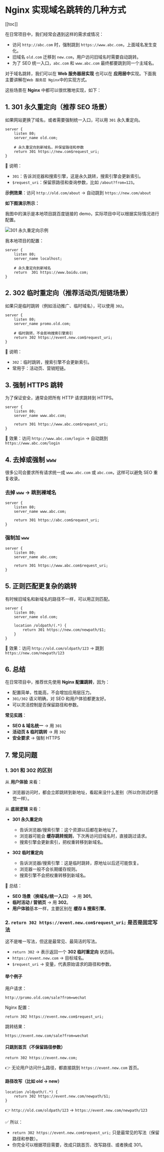# Nginx 实现域名跳转的几种方式

[[toc]]

在日常项目中，我们经常会遇到这样的需求或情况：

- 访问 `http://abc.com` 时，强制跳到 `https://www.abc.com`，上面域名发生变化。
- 旧域名 `old.com` 迁移到 `new.com`，用户访问旧域名时需要自动跳转。
- 为了 SEO 统一入口，`abc.com` 和 `www.abc.com` 最终都要跳到同一个主域名。

对于域名跳转，我们可以在 **Web 服务器层实现** 也可以在 **应用层中**实现。下面我主要讲解在`Web 服务层 Nginx`中的实现方式。

这些场景在 **Nginx** 中都可以很优雅地实现，如下：

## 1. 301 永久重定向（推荐 SEO 场景）

如果网站更换了域名，或者需要强制统一入口，可以用 `301` 永久重定向。

```nginx
server {
    listen 80;
    server_name old.com;

    # 永久重定向到新域名，并保留路径和参数
    return 301 https://new.com$request_uri;
}
```

📌 说明：

- `301`：告诉浏览器和搜索引擎，这是永久跳转，搜索引擎会更新索引。
- `$request_uri`：保留原路径和查询参数，比如 `/about?from=123`。

**示例效果**：访问 `http://old.com/about` → 自动跳到 `https://new.com/about`

**如下图演示所示：**

我图中的演示是本地项目跳百度链接的 demo，实际项目中可以根据实际情况进行配置。

![301 永久重定向示例](../images/redirect-1.gif)

我本地项目的配置：

```nginx
server {
    listen 80;
    server_name localhost;

    # 永久重定向到新域名
    return  301 https://www.baidu.com;
}
```

## 2. 302 临时重定向（推荐活动页/短链场景）

如果只是临时跳转（例如活动推广、临时域名），可以使用 `302`。

```nginx
server {
    listen 80;
    server_name promo.old.com;

    # 临时跳转，不会影响搜索引擎索引
    return 302 https://event.new.com$request_uri;
}
```

📌 说明：

- `302`：临时跳转，搜索引擎不会更新索引。
- 常用于：活动页、营销短链。

## 3. 强制 HTTPS 跳转

为了保证安全，通常会把所有 HTTP 请求跳转到 HTTPS。

```nginx
server {
    listen 80;
    server_name www.abc.com;

    return 301 https://www.abc.com$request_uri;
}
```

📌 效果：访问 `http://www.abc.com/login` → 自动跳到 `https://www.abc.com/login`

## 4. 去掉或强制 `www`

很多公司会要求所有请求统一成 `www.abc.com` 或 `abc.com`，这样可以避免 SEO 重复收录。

### 去掉 `www` → 跳到裸域名

```nginx
server {
    listen 80;
    server_name www.abc.com;

    return 301 https://abc.com$request_uri;
}
```

### 强制加 `www`

```nginx
server {
    listen 80;
    server_name abc.com;

    return 301 https://www.abc.com$request_uri;
}
```

## 5. 正则匹配更复杂的跳转

有时候旧域名和新域名的路径不一样，可以用正则匹配。

```nginx
server {
    listen 80;
    server_name old.com;

    location /oldpath/(.*) {
        return 301 https://new.com/newpath/$1;
    }
}
```

📌 效果：访问 `http://old.com/oldpath/123` → 跳到 `https://new.com/newpath/123`

## 6. 总结

在日常项目中，推荐优先使用 **Nginx 配置跳转**，因为：

- 配置简单，性能高，不会增加应用层压力。
- `301/302` 语义明确，对 SEO 和用户体验都更友好。
- 可以灵活控制是否保留路径和参数。

**常见实践**：

- **SEO & 域名统一** → 用 `301`
- **活动页 & 临时跳转** → 用 `302`
- **安全要求** → 强制 HTTPS

## 7. 常见问题

### 1. 301 和 302 的区别

从 **用户体验** 来看：

- 浏览器访问时，都会立即跳转到新地址，看起来没什么差别（所以你测试时感觉一样）。

从 **底层逻辑** 来看：

- **301 永久重定向**

  - 告诉浏览器/搜索引擎：这个资源以后都在新地址了。
  - 浏览器可能会 **缓存跳转规则**，下次再访问旧域名时，直接跳过请求。
  - 搜索引擎会更新索引，把权重转移到新域名。

- **302 临时重定向**

  - 告诉浏览器/搜索引擎：这是临时跳转，原地址以后还可能恢复。
  - 浏览器一般不会长期缓存规则。
  - 搜索引擎不会把权重转移到新域名。

📌 总结：

- **SEO 场景（换域名/统一入口）** → 用 **301**。
- **临时活动 / 营销页** → 用 **302**。
- **用户体验**基本一样，主要区别在 **缓存 & 搜索引擎**。

### 2. `return 302 https://event.new.com$request_uri;` 是否是固定写法

这不是唯一写法，但这是最常见、最简洁的写法。

- `return 302` → 表示返回一个 **302 临时重定向** 状态码。
- `https://event.new.com` → 目标域名。
- `$request_uri` → 变量，代表原始请求的路径和参数。

#### 举个例子

用户请求：

```
http://promo.old.com/sale?from=wechat
```

Nginx 配置：

```nginx
return 302 https://event.new.com$request_uri;
```

跳转结果：

```
https://event.new.com/sale?from=wechat
```

#### 只跳到首页（不保留路径参数）

```nginx
return 302 https://event.new.com;
```

👉 无论用户访问什么路径，都直接跳到 `https://event.new.com` 首页。

#### 路径改写（比如 old → new）

```nginx
location /oldpath/(.*) {
    return 302 https://event.new.com/newpath/$1;
}
```

👉 `http://old.com/oldpath/123` → `https://event.new.com/newpath/123`

✅ 所以：

- `return 302 https://event.new.com$request_uri;` 只是最常见的写法（保留路径和参数）。
- 你完全可以根据项目需要，改成只跳首页、改写路径、或者换成 301。
